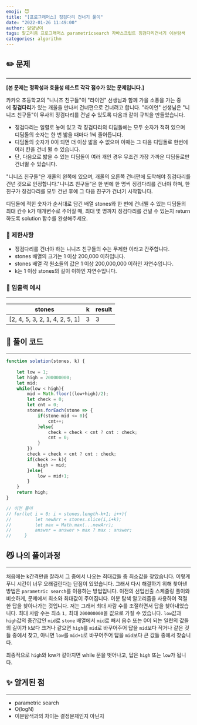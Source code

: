 ```yaml
---
emoji: 😈
title: "[프로그래머스] 징검다리 건너기 풀이"
date: "2022-01-26 11:49:00"
author: 얌얌냥이
tags: 알고리즘 프로그래머스 parametricsearch 자바스크립트 징검다리건너기 이분탐색
categories: algorithm
---
```


## **✏️** 문제

---

**[본 문제는 정확성과 효율성 테스트 각각 점수가 있는 문제입니다.]**

카카오 초등학교의 "니니즈 친구들"이 "라이언" 선생님과 함께 가을 소풍을 가는 중에 **징검다리**가 있는 개울을 만나서 건너편으로 건너려고 합니다. "라이언" 선생님은 "니니즈 친구들"이 무사히 징검다리를 건널 수 있도록 다음과 같이 규칙을 만들었습니다.

- 징검다리는 일렬로 놓여 있고 각 징검다리의 디딤돌에는 모두 숫자가 적혀 있으며 디딤돌의 숫자는 한 번 밟을 때마다 1씩 줄어듭니다.
- 디딤돌의 숫자가 0이 되면 더 이상 밟을 수 없으며 이때는 그 다음 디딤돌로 한번에 여러 칸을 건너 뛸 수 있습니다.
- 단, 다음으로 밟을 수 있는 디딤돌이 여러 개인 경우 무조건 가장 가까운 디딤돌로만 건너뛸 수 있습니다.

"니니즈 친구들"은 개울의 왼쪽에 있으며, 개울의 오른쪽 건너편에 도착해야 징검다리를 건넌 것으로 인정합니다."니니즈 친구들"은 한 번에 한 명씩 징검다리를 건너야 하며, 한 친구가 징검다리를 모두 건넌 후에 그 다음 친구가 건너기 시작합니다.

디딤돌에 적힌 숫자가 순서대로 담긴 배열 stones와 한 번에 건너뛸 수 있는 디딤돌의 최대 칸수 k가 매개변수로 주어질 때, 최대 몇 명까지 징검다리를 건널 수 있는지 return 하도록 solution 함수를 완성해주세요.

### **🚨** 제한사항

- 징검다리를 건너야 하는 니니즈 친구들의 수는 무제한 이라고 간주합니다.
- stones 배열의 크기는 1 이상 200,000 이하입니다.
- stones 배열 각 원소들의 값은 1 이상 200,000,000 이하인 자연수입니다.
- k는 1 이상 stones의 길이 이하인 자연수입니다.

### 📌 입출력 예시

---

| stones | k | result |
| --- | --- | --- |
| [2, 4, 5, 3, 2, 1, 4, 2, 5, 1] | 3 | 3 |

## **🤔** 풀이 코드

---

```jsx
function solution(stones, k) {
    
    let low = 1;
    let high = 200000000;
    let mid;
    while(low < high){
        mid = Math.floor((low+high)/2);
        let check = 0;
        let cnt = 0;
        stones.forEach(stone => {
            if(stone-mid <= 0){
                cnt++;
            }else{
                check = check < cnt ? cnt : check;
                cnt = 0;
            }
        }) 
        check = check < cnt ? cnt : check;
        if(check >= k){
            high = mid;
        }else{
            low = mid+1;
        }
    }
    return high;
}

// 이전 풀이
// for(let i = 0; i < stones.length-k+1; i++){
//         let newArr = stones.slice(i,i+k);
//         let max = Math.max(...newArr);
//         answer = answer > max ? max : answer;
//     }
```

## 😼 나의 풀이과정

---

처음에는 k간격만큼 잘라서 그 중에서 나오는 최대값들 중 최소값을 찾았습니다. 이렇게 푸니 시간이 너무 오래걸린다는 단점이 있었습니다. 그래서 다시 해결하기 위해 찾아낸 방법은 `parametric search`를 이용하는 방법입니다. 이전의 선입선출 스케줄링 풀이와 비슷하게, 문제에서 최소와 최대값이 주어집니다. 이분 탐색 알고리즘을 사용하여 적절한 답을 찾아나가는 것입니다. 저는 그래서 최대 사람 수를 조절하면서 답을 찾아내었습니다. 최대 사람 수는 최소 `1,` 최대 `200000000`을 값으로 가질 수 있습니다. `low`값과 `high`값의 중간값인 `mid`로 `stone` 배열에서 `mid`로 빼서 음수 또는 0이 되는 일련의 값들의 길이가 `k`보다 크거나 같으면 `high`를 `mid`로 바꾸어주어 답을 `mid`보다 작거나 같은 것들 중에서 찾고, 아니면 `low`를  `mid+1`로 바꾸어주어 답을 `mid`보다 큰 값들 중에서 찾습니다. 

최종적으로 `high`와 low`가` 같아지면 while 문을 벗어나고, 답은 `high` 또는 `low`가 됩니다. 

## ✨ 알게된 점

---

- parametric search
- O(logN)
- 이분탐색과의 차이는 결정문제인지 아닌지



```toc

```
